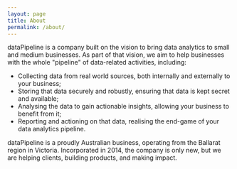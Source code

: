 ```yaml
---
layout: page
title: About
permalink: /about/
---
```


dataPipeline is a company built on the vision to bring data analytics to small and medium businesses.
As part of that vision, we aim to help businesses with the whole "pipeline" of data-related activities, including:

* Collecting data from real world sources, both internally and externally to your business;
* Storing that data securely and robustly, ensuring that data is kept secret and available;
* Analysing the data to gain actionable insights, allowing your business to benefit from it;
* Reporting and actioning on that data, realising the end-game of your data analytics pipeline.

dataPipeline is a proudly Australian business, operating from the Ballarat region in Victoria.
Incorporated in 2014, the company is only new, but we are helping clients, building products, and making impact.
